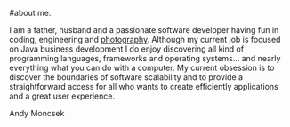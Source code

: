 #about me.

I am a father, husband and a passionate software developer having fun in coding, engineering and [photography](http://www.flickr.com/photos/30866998@N07/).  Although my current job is focused on Java business development I do enjoy discovering all kind of programming languages, frameworks and operating systems… and nearly everything what you can do with a computer. My current obsession is to discover the boundaries of software scalability and to provide a straightforward access for all who wants to create efficiently applications and a great user experience.

Andy Moncsek